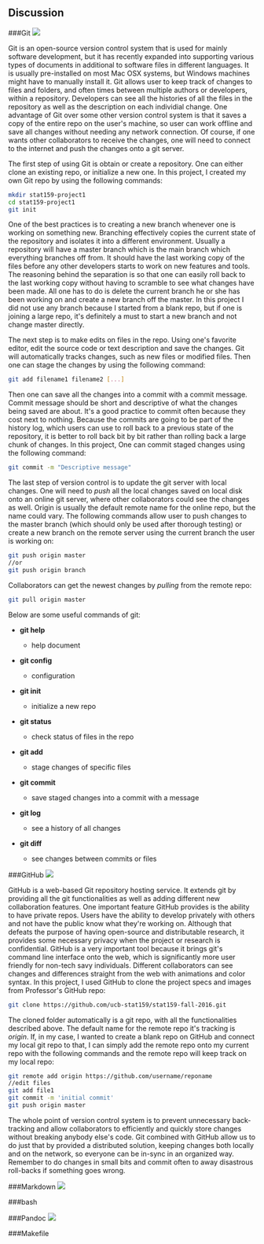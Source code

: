 Discussion
----------

###Git
![](../images/git-logo.png)

Git is an open-source version control system that is used for mainly software development, but it has recently expanded into supporting various types of documents in additional to software files in different languages. It is usually pre-installed on most Mac OSX systems, but Windows machines might have to manually install it. Git allows user to keep track of changes to files and folders, and often times between multiple authors or developers, within a repository. Developers can see all the histories of all the files in the repository as well as the description on each individial change. One advantage of Git over some other version control system is that it saves a copy of the entire repo on the user's machine, so user can work offline and save all changes without needing any network connection. Of course, if one wants other collaborators to receive the changes, one will need to connect to the internet and push the changes onto a git server. 

The first step of using Git is obtain or create a repository. One can either clone an existing repo, or initialize a new one. In this project, I created my own Git repo by using the following commands:

```bash
mkdir stat159-project1
cd stat159-project1
git init
```

One of the best practices is to creating a new branch whenever one is working on something new. Branching effectively copies the current state of the repository and isolates it into a different environment. Usually a repository will have a master branch which is the main branch which everything branches off from. It should have the last working copy of the files before any other developers starts to work on new features and tools. The reasoning behind the separation is so that one can easily roll back to the last working copy without having to scramble to see what changes have been made. All one has to do is delete the current branch he or she has been working on and create a new branch off the master. In this project I did not use any branch because I started from a blank repo, but if one is joining a large repo, it's definitely a must to start a new branch and not change master directly. 

The next step is to make edits on files in the repo. Using one's favorite editor, edit the source code or text description and save the changes. Git will automatically tracks changes, such as new files or modified files. Then one can stage the changes by using the following command:

```bash
git add filename1 filename2 [...]
```

Then one can save all the changes into a commit with a commit message. Commit message should be short and descriptive of what the changes being saved are about. It's a good practice to commit often because they cost next to nothing. Because the commits are going to be part of the history log, which users can use to roll back to a previous state of the repository, it is better to roll back bit by bit rather than rolling back a large chunk of changes. In this project, One can commit staged changes using the following command:

```bash
git commit -m "Descriptive message"
```

The last step of version control is to update the git server with local changes. One will need to *push* all the local changes saved on local disk onto an online git server, where other collaborators could see the changes as well. Origin is usually the default remote name for the online repo, but the name could vary. The following commands allow user to push changes to the master branch (which should only be used after thorough testing) or create a new branch on the remote server using the current branch the user is working on:

```bash
git push origin master 
//or
git push origin branch
```

Collaborators can get the newest changes by *pulling* from the remote repo:

```bash
git pull origin master
```

Below are some useful commands of git:

- **git help**

    - help document
- **git config**

    - configuration
- **git init**

    - initialize a new repo
- **git status**

    - check status of files in the repo
- **git add**

    - stage changes of specific files
- **git commit** 

    - save staged changes into a commit with a message
- **git log**

    - see a history of all changes
- **git diff**

    - see changes between commits or files

###GitHub
![](../images/github-logo.png)

GitHub is a web-based Git repository hosting service. It extends git by providing all the git functionalities as well as adding different new collaboration features. One important feature GitHub provides is the ability to have private repos. Users have the ability to develop privately with others and not have the public know what they're working on. Although that defeats the purpose of having open-source and distributable research, it provides some necessary privacy when the project or research is confidential. GitHub is a very important tool because it brings git's command line interface onto the web, which is significantly more user friendly for non-tech savy individuals. Different collaborators can see changes and differences straight from the web with animations and color syntax. In this project, I used GitHub to clone the project specs and images from Professor's GitHub repo:

```bash
git clone https://github.com/ucb-stat159/stat159-fall-2016.git
```

The cloned folder automatically is a git repo, with all the functionalities described above. The default name for the remote repo it's tracking is *origin*. If, in my case, I wanted to create a blank repo on GitHub and connect my local git repo to that, I can simply add the remote repo onto my current repo with the following commands and the remote repo will keep track on my local repo:

```bash
git remote add origin https://github.com/username/reponame
//edit files
git add file1
git commit -m 'initial commit'
git push origin master
```

The whole point of version control system is to prevent unnecessary back-tracking and allow collaborators to efficiently and quickly store changes without breaking anybody else's code. Git combined with GitHub allow us to do just that by provided a distributed solution, keeping changes both locally and on the network, so everyone can be in-sync in an organized way. Remember to do changes in small bits and commit often to away disastrous roll-backs if something goes wrong.

###Markdown
![](../images/markdown-logo.png)

###bash

###Pandoc
![](../images/pandoc-logo.png)

###Makefile

